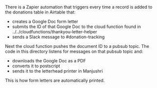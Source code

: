 There is a Zapier automation that triggers every time a record is added to the donations table in Airtable that:
  - creates a Google Doc form letter
  - submits the ID of that Google Doc to the cloud function found in ../../cloudfunctions/thankyou-letter-helper
  - sends a Slack message to #donation-tracking

Next the cloud function pushes the document ID to a pubsub topic. The code in this directory listens for messages on that pubsub topic and:
 - downloads the Google Doc as a PDF
 - converts it to postscript
 - sends it to the letterhead printer in Manjushri

This is how form letters are automatically printed.
